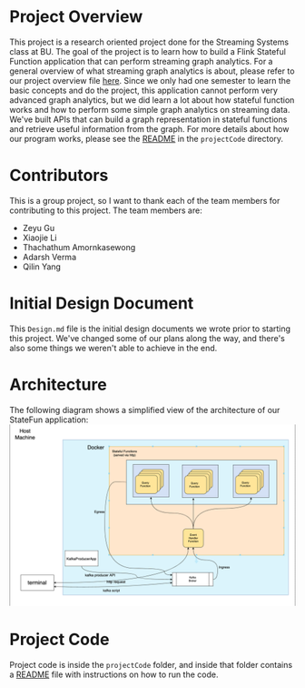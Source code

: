 # Project Overview
This project is a research oriented project done for the Streaming Systems class at BU. The goal of the project is to learn how to build a Flink Stateful Function application that can perform streaming graph analytics. For a general overview of what streaming graph analytics is about, please refer to our project overview file [here](./%5BCS551-22_Project_6.pdf). Since we only had one semester to learn the basic concepts and do the project, this application cannot perform very advanced graph analytics, but we did learn a lot about how stateful function works and how to perform some simple graph analytics on streaming data.  
We've built APIs that can build a graph representation in stateful functions and retrieve useful information from the graph. For more details about how our program works, please see the [README](projectCode/README.md) in the `projectCode` directory.

# Contributors
This is a group project, so I want to thank each of the team members for contributing to this project. The team members are:  
- Zeyu Gu
- Xiaojie Li
- Thachathum Amornkasewong
- Adarsh Verma
- Qilin Yang

# Initial Design Document
This `Design.md` file is the initial design documents we wrote prior to starting this project. We've changed some of our plans along the way, and there's also some things we weren't able to achieve in the end.

# Architecture
The following diagram shows a simplified view of the architecture of our StateFun application:  
![architecture diagram](./architecture.png)

# Project Code
Project code is inside the `projectCode` folder, and inside that folder contains a [README](./projectCode/README.md) file with instructions on how to run the code.

